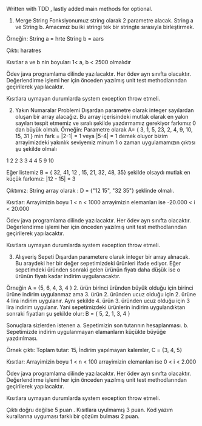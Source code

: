 Written with TDD , lastly added main methods for optional.
1.	Merge String
Fonksiyonumuz string olarak 2 parametre alacak. String a ve String b. Amacımız bu iki stringi tek bir stringte sırasıyla birleştirmek.

Örneğin:
String a = hrte
String b = aars

Çıktı: haratres

Kısıtlar
a ve b nin boyuları 1< a, b < 2500 olmalıdır

Ödev java programlama dilinde yazılacaktır. Her ödev ayrı sınıfta olacaktır. Değerlendirme işlemi her için önceden yazılmış unit test methodlarından geçirilerek yapılacaktır.

Kısıtlara uymayan durumlarda system exception throw etmeli.


2.	Yakın Numaralar Problemi
      Dışardan parametre olarak integer sayılardan oluşan bir array alacağız. Bu array içerisindeki mutlak olarak en yakın sayıları tespit etmemiz ve sıralı şekilde yazdırmamız gerekiyor farkımız 0 dan büyük olmalı. Örneğin: Parametre olarak A= { 3, 1, 5, 23, 2, 4, 9, 10, 15, 31 }  min fark = |2-1| = 1 veya |5-4| = 1 demek oluyor bizim arrayimizdeki yakınlık seviyemiz minum 1 o zaman uygulamamızın çıktısı şu şekilde olmalı

1 2
2 3
3 4
4 5
9 10


Eğer listemiz B = { 32, 41, 12 , 15, 21, 32, 48, 35} şekilde olsaydı mutlak en küçük farkımız: |12 - 15| = 3

Çıktımız: String array olarak : D = {"12 15", "32 35"} şeklinde olmalı.

Kısıtlar: Arrayimizin boyu  1 < n < 1000    arrayimizin elemanları ise -20.000 < i < 20.000

Ödev java programlama dilinde yazılacaktır. Her ödev ayrı sınıfta olacaktır. Değerlendirme işlemi her için önceden yazılmış unit test methodlarından geçirilerek yapılacaktır.

Kısıtlara uymayan durumlarda system exception throw etmeli.



3.	Alışveriş Sepeti
      Dışardan parametere olarak integer bir array alınacak. Bu araydeki her bir değer sepetimizdeki ürünleri ifade ediyor. Eğer sepetimdeki üründen sonraki gelen ürünün fiyatı daha düşük ise o ürünün fiyatı kadar indirim uygulanacaktır.

Örneğin A = {5, 6, 4, 3, 4 }  2. ürün birinci üründen büyük olduğu için birinci ürüne indirim uygulanmaz ama 3. ürün 2. üründen ucuz olduğu için 2. ürüne 4 lira indirim uygulanır. Aynı şekilde 4. ürün 3. üründen ucuz olduğu için 3 lira indirim uygulanır. Yani sepetimizdeki ürünlerin indirim uygulandıktan sonraki fiyatları şu şekilde olur: B = { 5, 2, 1, 3, 4 }

Sonuçlara sizlerden istenen
a.	Sepetimizin son tutarının hesaplanması.
b.	Sepetimizde indirim uygulanmayan elamanların küçükte büyüğe yazdırılması.

Örnek çıktı: Toplam tutar: 15,  İndirim yapılmayan kalemler, C = {3, 4, 5}

Kısıtlar: Arrayimizin boyu  1 < n < 100    arrayimizin elemanları ise 0 < i < 2.000

Ödev java programlama dilinde yazılacaktır. Her ödev ayrı sınıfta olacaktır. Değerlendirme işlemi her için önceden yazılmış unit test methodlarından geçirilerek yapılacaktır.

Kısıtlara uymayan durumlarda system exception throw etmeli.


Çıktı doğru değilse 5 puan .
Kısıtlara uyulmamış 3 puan.
Kod yazım kurallarına uyguması farklı bir çözüm bulması 2 puan. 


